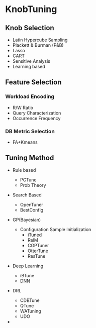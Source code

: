 # KnobTuning

## Knob Selection

* Latin Hypercube Sampling
* Plackett & Burman (P&B)
* Lasso
* CART
* Sensitive Analysis
* Learning based

## Feature Selection

### Workload Encoding

* R/W Ratio
* Query Characterization
* Occurrence Frequency

### DB Metric Selection

* FA+Kmeans

## Tuning Method

* Rule based
  * PGTune
  * Prob Theory

* Search Based
  * OpenTuner
  * BestConfig
* GP(Bayesian)
  * Configuration Sample Initialization
    * iTuned
    * RelM
    * CGPTuner
    * OtterTune
    * ResTune

* Deep Learning
  * iBTune
  * DNN
* DRL
  * CDBTune
  * QTune
  * WATuning
  * UDO
* 